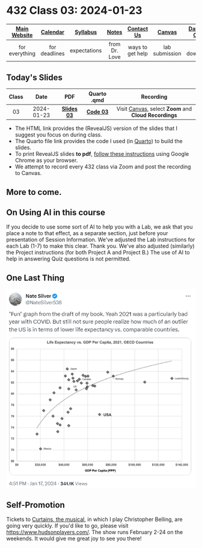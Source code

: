 # 432 Class 03: 2024-01-23

[Main Website](https://thomaselove.github.io/432-2024/) | [Calendar](https://thomaselove.github.io/432-2024/calendar.html) | [Syllabus](https://thomaselove.github.io/432-syllabus-2024/) | [Notes](https://thomaselove.github.io/432-notes/) | [Contact Us](https://thomaselove.github.io/432-2024/contact.html) | [Canvas](https://canvas.case.edu) | [Data and Code](https://github.com/THOMASELOVE/432-data) | [Sources](https://github.com/THOMASELOVE/432-classes-2024/tree/main/sources)
:-----------: | :--------------: | :----------: | :---------: | :-------------: | :-----------: | :------------: |:------:
for everything | for deadlines | expectations | from Dr. Love | ways to get help | lab submission | for downloads | to read

## Today's Slides

Class | Date | PDF | Quarto .qmd | Recording
:---: | :--------: | :------: | :------: | :-------------:
03 | 2024-01-23 | **[Slides 03](https://thomaselove.github.io/432-slides-2024/slides03.html)** | **[Code 03](https://github.com/THOMASELOVE/432-slides-2024/blob/main/slides03.qmd)** | Visit [Canvas](https://canvas.case.edu/), select **Zoom** and **Cloud Recordings**

- The HTML link provides the (RevealJS) version of the slides that I suggest you focus on during class.
- The Quarto file link provides the code I used (in [Quarto](https://quarto.org/)) to build the slides.
- To print RevealJS slides **to pdf**, [follow these instructions](https://quarto.org/docs/presentations/revealjs/presenting.html#print-to-pdf) using Google Chrome as your browser.
- We attempt to record every 432 class via Zoom and post the recording to Canvas.

## More to come.

## On Using AI in this course

If you decide to use some sort of AI to help you with a Lab, we ask that you place a note to that effect, as a separate section, just before your presentation of Session Information. We've adjusted the Lab instructions for each Lab (1-7) to make this clear. Thank you. We've also adjusted (similarly) the Project instructions (for both Project A and Project B.) The use of AI to help in answering Quiz questions is not permitted.

## One Last Thing

![](figures/silver_2024-01-17.png)

## Self-Promotion

Tickets to [Curtains, the musical](https://www.hudsonplayers.com/now-playing), in which I play Christopher Belling, are going very quickly. If you'd like to go, please visit <https://www.hudsonplayers.com/>. The show runs February 2-24 on the weekends. It would give me great joy to see you there!
